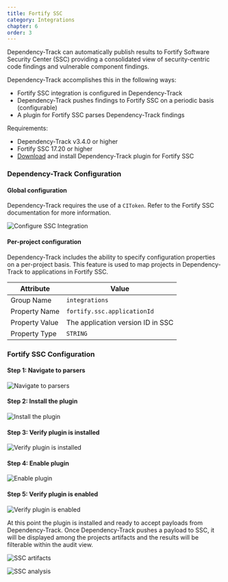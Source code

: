 ```yaml
---
title: Fortify SSC
category: Integrations
chapter: 6
order: 3
---
```


Dependency-Track can automatically publish results to Fortify Software Security Center (SSC) providing a 
consolidated view of security-centric code findings and vulnerable component findings. 

Dependency-Track accomplishes this in the following ways:

* Fortify SSC integration is configured in Dependency-Track
* Dependency-Track pushes findings to Fortify SSC on a periodic basis (configurable)
* A plugin for Fortify SSC parses Dependency-Track findings

Requirements:
* Dependency-Track v3.4.0 or higher
* Fortify SSC 17.20 or higher
* [Download](https://github.com/DependencyTrack/fortify-ssc-plugin/releases) and install Dependency-Track plugin for Fortify SSC

### Dependency-Track Configuration

#### Global configuration
Dependency-Track requires the use of a `CIToken`. Refer to the Fortify SSC documentation for more information.

![Configure SSC Integration](/images/screenshots/fortify-ssc-dtrack-configuration.png)

#### Per-project configuration
Dependency-Track includes the ability to specify configuration properties on a per-project basis. 
This feature is used to map projects in Dependency-Track to applications in Fortify SSC. 

| Attribute      | Value                             |
| ---------------| --------------------------------- |
| Group Name     | `integrations`                    |
| Property Name  | `fortify.ssc.applicationId`       |
| Property Value | The application version ID in SSC |
| Property Type  | `STRING`                          |


### Fortify SSC Configuration

#### Step 1: Navigate to parsers
![Navigate to parsers](/images/screenshots/fortify-ssc-step1.png)

#### Step 2: Install the plugin
![Install the plugin](/images/screenshots/fortify-ssc-step2.png)

#### Step 3: Verify plugin is installed
![Verify plugin is installed](/images/screenshots/fortify-ssc-step3.png)

#### Step 4: Enable plugin
![Enable plugin](/images/screenshots/fortify-ssc-step4.png)

#### Step 5: Verify plugin is enabled
![Verify plugin is enabled](/images/screenshots/fortify-ssc-step5.png)

At this point the plugin is installed and ready to accept payloads from Dependency-Track.
Once Dependency-Track pushes a payload to SSC, it will be displayed among the projects
artifacts and the results will be filterable within the audit view.

![SSC artifacts](/images/screenshots/fortify-ssc-artifacts.png)

![SSC analysis](/images/screenshots/fortify-ssc-analysis.png)
